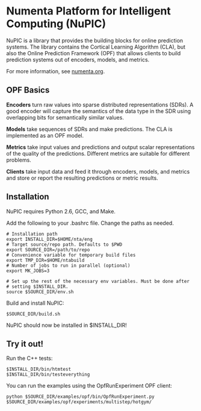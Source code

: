 Numenta Platform for Intelligent Computing (NuPIC)
=====

NuPIC is a library that provides the building blocks for online prediction systems.  The library contains the Cortical Learning Algorithm (CLA), but also the Online Prediction Framework (OPF) that allows clients to build prediction systems out of encoders, models, and metrics.

For more information, see [numenta.org](http://numenta.org).

OPF Basics
----------

__Encoders__ turn raw values into sparse distributed representations (SDRs).  A good encoder will capture the semantics of the data type in the SDR using overlapping bits for semantically similar values.

__Models__ take sequences of SDRs and make predictions.  The CLA is implemented as an OPF model.

__Metrics__ take input values and predictions and output scalar representations of the quality of the predictions.  Different metrics are suitable for different problems.

__Clients__ take input data and feed it through encoders, models, and metrics and store or report the resulting predictions or metric results.

Installation
------------

NuPIC requires Python 2.6, GCC, and Make.

Add the following to your .bashrc file. Change the paths as needed.

    # Installation path
    export INSTALL_DIR=$HOME/nta/eng
    # Target source/repo path. Defaults to $PWD
    export SOURCE_DIR=/path/to/repo
    # Convenience variable for temporary build files
    export TMP_DIR=$HOME/ntabuild
    # Number of jobs to run in parallel (optional)
    export MK_JOBS=3

    # Set up the rest of the necessary env variables. Must be done after
    # setting $INSTALL_DIR.
    source $SOURCE_DIR/env.sh

Build and install NuPIC:

    $SOURCE_DIR/build.sh

NuPIC should now be installed in $INSTALL_DIR!

Try it out!
-----------
Run the C++ tests:

    $INSTALL_DIR/bin/htmtest
    $INSTALL_DIR/bin/testeverything

You can run the examples using the OpfRunExperiment OPF client:

    python $SOURCE_DIR/examples/opf/bin/OpfRunExperiment.py $SOURCE_DIR/examples/opf/experiments/multistep/hotgym/
